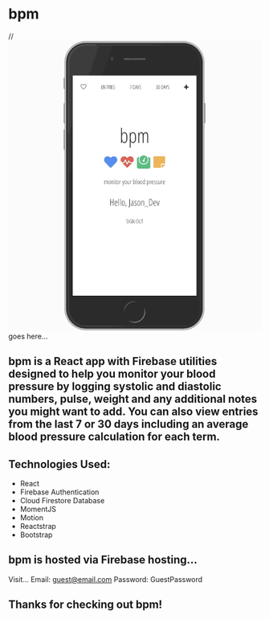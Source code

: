 # bpm

// ![](bpm-demo.gif) goes here...

## bpm is a React app with Firebase utilities designed to help you monitor your blood pressure by logging systolic and diastolic numbers, pulse, weight and any additional notes you might want to add. You can also view entries from the last 7 or 30 days including an average blood pressure calculation for each term.

## Technologies Used:
- React
- Firebase Authentication
- Cloud Firestore Database
- MomentJS
- Motion
- Reactstrap
- Bootstrap

## bpm is hosted via Firebase hosting... 
Visit...
Email: guest@email.com
Password: GuestPassword

## Thanks for checking out bpm!